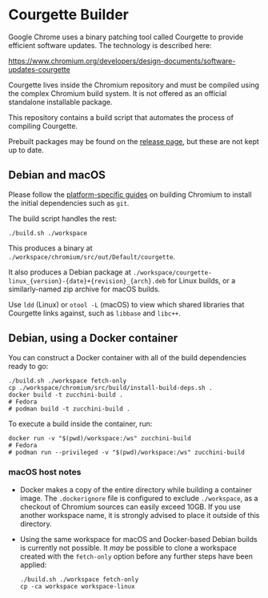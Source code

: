 # Courgette Builder

Google Chrome uses a binary patching tool called Courgette to provide efficient
software updates. The technology is described here:

https://www.chromium.org/developers/design-documents/software-updates-courgette

Courgette lives inside the Chromium repository and must be compiled using the
complex Chromium build system. It is not offered as an official standalone
installable package.

This repository contains a build script that automates the process of compiling
Courgette.

Prebuilt packages may be found on the [release page][releases], but these are
not kept up to date.

[releases]: https://github.com/rgov/courgette-build/releases


## Debian and macOS

Please follow the [platform-specific guides][guides] on building Chromium to
install the initial dependencies such as `git`.

[guides]: https://www.chromium.org/developers/how-tos/get-the-code

The build script handles the rest:

    ./build.sh ./workspace

This produces a binary at `./workspace/chromium/src/out/Default/courgette`.

It also produces a Debian package at
`./workspace/courgette-linux_{version}-{date}+{revision}_{arch}.deb` for Linux 
builds, or a similarly-named zip archive for macOS builds.

Use `ldd` (Linux) or `otool -L` (macOS) to view which shared libraries that
Courgette links against, such as `libbase` and `libc++`.


## Debian, using a Docker container

You can construct a Docker container with all of the build dependencies ready
to go:

    ./build.sh ./workspace fetch-only
    cp ./workspace/chromium/src/build/install-build-deps.sh .
    docker build -t zucchini-build .
    # Fedora
    # podman build -t zucchini-build .

To execute a build inside the container, run:

    docker run -v "$(pwd)/workspace:/ws" zucchini-build
    # Fedora
    # podman run --privileged -v "$(pwd)/workspace:/ws" zucchini-build

### macOS host notes

  - Docker makes a copy of the entire directory while building a container
    image. The `.dockerignore` file is configured to exclude `./workspace`, as
    a checkout of Chromium sources can easily exceed 10GB. If you use another
    workspace name, it is strongly advised to place it outside of this
    directory.

  - Using the same workspace for macOS and Docker-based Debian builds is
    currently not possible. It *may* be possible to clone a workspace created 
    with the `fetch-only` option before any further steps have been applied:

    ```
    ./build.sh ./workspace fetch-only
    cp -ca workspace workspace-linux
    ```
